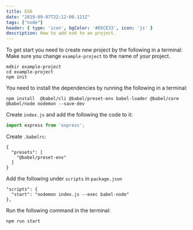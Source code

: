 ```yaml
---
title: ES6
date: "2019-09-07T22:12:00.121Z"
tags: ["node"]
header: { type: 'icon', bgColor: '#E6CE33', icon: 'js' }
description: How to add es6 to an project.
---
```


To get start you need to create new project by the following in a terminal:
Make sure you change `example-project` to the name of your project.
```
mdkir example-project
cd example-project
npm init
```

You need to install the dependencies by running the following in a terminal:

```
npm install  @babel/cli @babel/preset-env babel-loader @babel/core @babel/node nodemon --save-dev
```

Create `index.js` and add the following the code to it:
```javascript
import express from 'express';
```

Create `.babelrc`:
```
{
  "presets": [
    "@babel/preset-env"
  ]
}
```

Add the following under `scripts` in `package.json`
```
"scripts": {
  "start": "nodemon index.js --exec babel-node"
},
```

Run the following command in the terminal:
```
npm run start
```
